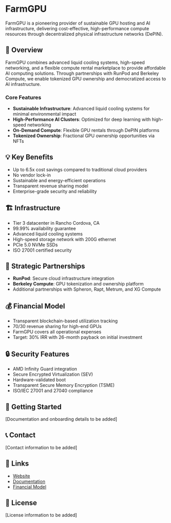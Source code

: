 # FarmGPU

FarmGPU is a pioneering provider of sustainable GPU hosting and AI infrastructure, delivering cost-effective, high-performance compute resources through decentralized physical infrastructure networks (DePIN).

## 🚀 Overview

FarmGPU combines advanced liquid cooling systems, high-speed networking, and a flexible compute rental marketplace to provide affordable AI computing solutions. Through partnerships with RunPod and Berkeley Compute, we enable tokenized GPU ownership and democratized access to AI infrastructure.

### Core Features

- **Sustainable Infrastructure**: Advanced liquid cooling systems for minimal environmental impact
- **High-Performance AI Clusters**: Optimized for deep learning with high-speed networking
- **On-Demand Compute**: Flexible GPU rentals through DePIN platforms
- **Tokenized Ownership**: Fractional GPU ownership opportunities via NFTs

## 💡 Key Benefits

- Up to 6.5x cost savings compared to traditional cloud providers
- No vendor lock-in
- Sustainable and energy-efficient operations
- Transparent revenue sharing model
- Enterprise-grade security and reliability

## 🏗️ Infrastructure

- Tier 3 datacenter in Rancho Cordova, CA
- 99.99% availability guarantee
- Advanced liquid cooling systems
- High-speed storage network with 200G ethernet
- PCIe 5.0 NVMe SSDs
- ISO 27001 certified security

## 🤝 Strategic Partnerships

- **RunPod**: Secure cloud infrastructure integration
- **Berkeley Compute**: GPU tokenization and ownership platform
- Additional partnerships with Spheron, Rapt, Metrum, and XG Compute

## 💰 Financial Model

- Transparent blockchain-based utilization tracking
- 70/30 revenue sharing for high-end GPUs
- FarmGPU covers all operational expenses
- Target: 30% IRR with 26-month payback on initial investment

## 🔒 Security Features

- AMD Infinity Guard integration
- Secure Encrypted Virtualization (SEV)
- Hardware-validated boot
- Transparent Secure Memory Encryption (TSME)
- ISO/IEC 27001 and 27040 compliance

## 🎯 Getting Started

[Documentation and onboarding details to be added]

## 📞 Contact

[Contact information to be added]

## 🔗 Links

- [Website](https://farmgpu.com)
- [Documentation](https://docs.farmgpu.com)
- [Financial Model](https://farmgpu.com/financial-model)

## 📄 License

[License information to be added]